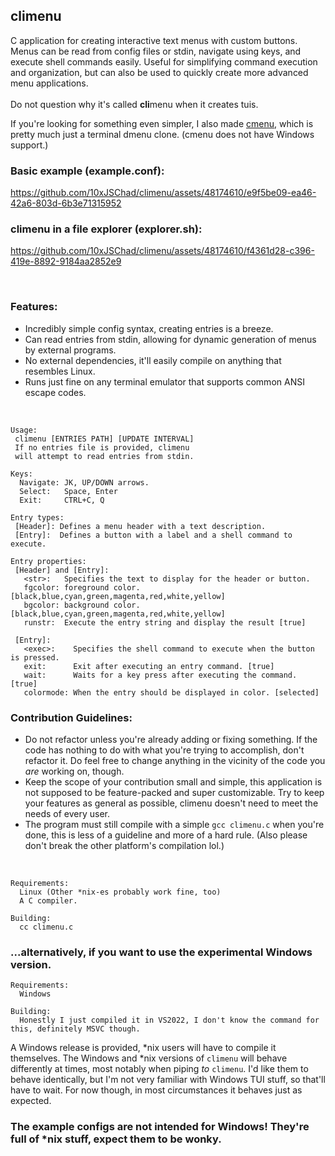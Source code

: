 ## climenu
C application for creating interactive text menus with custom buttons. Menus can be read from config files or stdin, navigate using keys, and execute shell commands easily. Useful for simplifying command execution and organization, but can also be used to quickly create more advanced menu applications.<br><br>
Do not question why it's called **cli**menu when it creates tuis.

If you're looking for something even simpler, I also made [cmenu](https://github.com/10xJSChad/cmenu), which is pretty much just a terminal dmenu clone. (cmenu does not have Windows support.)

### Basic example (example.conf):

https://github.com/10xJSChad/climenu/assets/48174610/e9f5be09-ea46-42a6-803d-6b3e71315952

### climenu in a file explorer (explorer.sh):

https://github.com/10xJSChad/climenu/assets/48174610/f4361d28-c396-419e-8892-9184aa2852e9


<br>

### Features:
  - Incredibly simple config syntax, creating entries is a breeze.
  - Can read entries from stdin, allowing for dynamic generation of menus by external programs.
  - No external dependencies, it'll easily compile on anything that resembles Linux.
  - Runs just fine on any terminal emulator that supports common ANSI escape codes.

<br>

```
Usage:
 climenu [ENTRIES PATH] [UPDATE INTERVAL]
 If no entries file is provided, climenu
 will attempt to read entries from stdin.

Keys:
  Navigate: JK, UP/DOWN arrows.
  Select:   Space, Enter
  Exit:     CTRL+C, Q

Entry types:
 [Header]: Defines a menu header with a text description.
 [Entry]:  Defines a button with a label and a shell command to execute.
 
Entry properties:
 [Header] and [Entry]:
   <str>:   Specifies the text to display for the header or button.
   fgcolor: foreground color. [black,blue,cyan,green,magenta,red,white,yellow]
   bgcolor: background color. [black,blue,cyan,green,magenta,red,white,yellow]
   runstr:  Execute the entry string and display the result [true]

 [Entry]:
   <exec>:    Specifies the shell command to execute when the button is pressed.
   exit:      Exit after executing an entry command. [true]
   wait:      Waits for a key press after executing the command. [true]
   colormode: When the entry should be displayed in color. [selected]
```

### Contribution Guidelines:
  * Do not refactor unless you're already adding or fixing something. If the code has nothing to do with what you're trying to accomplish, don't refactor it. Do feel free to change anything in the vicinity of the code you *are* working on, though.
  * Keep the scope of your contribution small and simple, this application is not supposed to be feature-packed and super customizable. Try to keep your features as general as possible, climenu doesn't need to meet the needs of every user.
  * The program must still compile with a simple ```gcc climenu.c``` when you're done, this is less of a guideline and more of a hard rule. (Also please don't break the other platform's compilation lol.)

<br>


```
Requirements:
  Linux (Other *nix-es probably work fine, too)
  A C compiler.

Building:
  cc climenu.c
```

### ...alternatively, if you want to use the experimental Windows version.

```
Requirements:
  Windows

Building:
  Honestly I just compiled it in VS2022, I don't know the command for this, definitely MSVC though.
```

A Windows release is provided, *nix users will have to compile it themselves.
The Windows and *nix versions of ```climenu``` will behave differently at times, most notably when piping *to* ```climenu```.
I'd like them to behave identically, but I'm not very familiar with Windows TUI stuff, so that'll have to wait.
For now though, in most circumstances it behaves just as expected.

### The example configs are not intended for Windows! They're full of *nix stuff, expect them to be wonky. 
  

